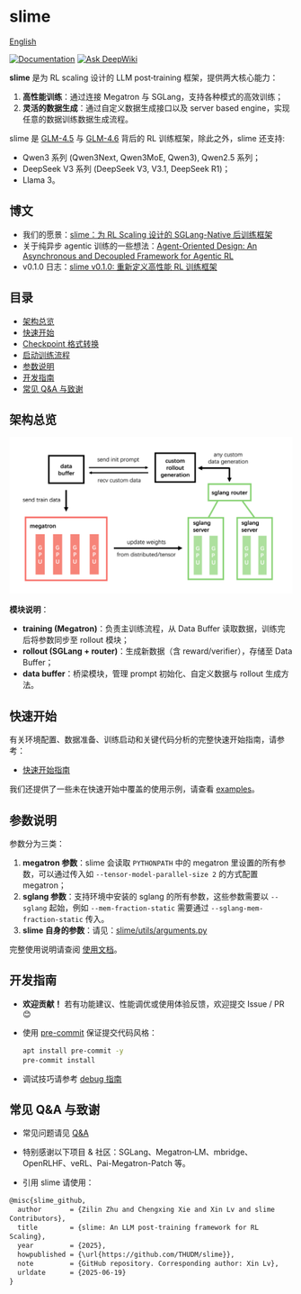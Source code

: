 # slime

[English](./README.md)

[![Documentation](https://img.shields.io/badge/docs-latest-brightgreen.svg?style=flat)](https://thudm.github.io/slime/)
[![Ask DeepWiki](https://deepwiki.com/badge.svg)](https://deepwiki.com/THUDM/slime)

**slime** 是为 RL scaling 设计的 LLM post‑training 框架，提供两大核心能力：

1. **高性能训练**：通过连接 Megatron 与 SGLang，支持各种模式的高效训练；
2. **灵活的数据生成**：通过自定义数据生成接口以及 server based engine，实现任意的数据训练数据生成流程。

slime 是 [GLM-4.5](https://z.ai/blog/glm-4.5) 与 [GLM-4.6](https://z.ai/blog/glm-4.6) 背后的 RL 训练框架，除此之外，slime 还支持:
- Qwen3 系列 (Qwen3Next, Qwen3MoE, Qwen3), Qwen2.5 系列；
- DeepSeek V3 系列 (DeepSeek V3, V3.1, DeepSeek R1)；
- Llama 3。

## 博文

- 我们的愿景：[slime：为 RL Scaling 设计的 SGLang-Native 后训练框架](https://thudm.github.io/slime/zh/blogs/introducing_slime.html)
- 关于纯异步 agentic 训练的一些想法：[Agent-Oriented Design: An Asynchronous and Decoupled Framework for Agentic RL](https://www.notion.so/Agent-Oriented-Design-An-Asynchronous-and-Decoupled-Framework-for-Agentic-RL-2278e692d081802cbdd5d37cef76a547)
- v0.1.0 日志：[slime v0.1.0: 重新定义高性能 RL 训练框架](https://zhuanlan.zhihu.com/p/1945237948166547268)


## 目录

- [架构总览](#架构总览)
- [快速开始](#快速开始)
- [Checkpoint 格式转换](#checkpoint-格式转换)
- [启动训练流程](#启动训练流程)
- [参数说明](#参数说明)
- [开发指南](#开发指南)
- [常见 Q&A 与致谢](#常见-qa-与致谢)

## 架构总览

![arch](./imgs/arch.png)

**模块说明**：

- **training (Megatron)**：负责主训练流程，从 Data Buffer 读取数据，训练完后将参数同步至 rollout 模块；
- **rollout (SGLang + router)**：生成新数据（含 reward/verifier），存储至 Data Buffer；
- **data buffer**：桥梁模块，管理 prompt 初始化、自定义数据与 rollout 生成方法。

## 快速开始

有关环境配置、数据准备、训练启动和关键代码分析的完整快速开始指南，请参考：

- [快速开始指南](./docs/zh/get_started/quick_start.md)

我们还提供了一些未在快速开始中覆盖的使用示例，请查看 [examples](examples/)。

## 参数说明

参数分为三类：

1. **megatron 参数**：slime 会读取 `PYTHONPATH` 中的 megatron 里设置的所有参数，可以通过传入如 `--tensor-model-parallel-size 2` 的方式配置 megatron；
2. **sglang 参数**：支持环境中安装的 sglang 的所有参数，这些参数需要以 `--sglang` 起始，例如 `--mem-fraction-static` 需要通过 `--sglang-mem-fraction-static` 传入。
3. **slime 自身的参数**：请见：[slime/utils/arguments.py](slime/utils/arguments.py)

完整使用说明请查阅 [使用文档](docs/zh/get_started/usage.md)。

## 开发指南

- **欢迎贡献！** 若有功能建议、性能调优或使用体验反馈，欢迎提交 Issue / PR 😊

- 使用 [pre-commit](https://pre-commit.com/) 保证提交代码风格：

  ```bash
  apt install pre-commit -y
  pre-commit install
  ```

- 调试技巧请参考 [debug 指南](docs/zh/developer_guide/debug.md)

## 常见 Q&A 与致谢

- 常见问题请见 [Q&A](docs/zh/get_started/qa.md)
- 特别感谢以下项目 & 社区：SGLang、Megatron‑LM、mbridge、OpenRLHF、veRL、Pai-Megatron-Patch 等。

- 引用 slime 请使用：
```bibtext
@misc{slime_github,
  author       = {Zilin Zhu and Chengxing Xie and Xin Lv and slime Contributors},
  title        = {slime: An LLM post-training framework for RL Scaling},
  year         = {2025},
  howpublished = {\url{https://github.com/THUDM/slime}},
  note         = {GitHub repository. Corresponding author: Xin Lv},
  urldate      = {2025-06-19}
}
```
